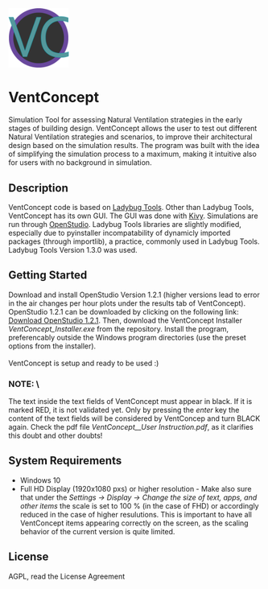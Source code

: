 <img src="https://github.com/Rafa-ba/VentConcept/blob/main/VentConcept_logo.png" alt="drawing" width="120"/>


# VentConcept
Simulation Tool for assessing Natural Ventilation strategies in the early stages of building design. VentConcept allows the user to test out different Natural Ventilation strategies and scenarios, to improve their architectural design based on the simulation results. The program was built with the idea of simplifying the simulation process to a maximum, making it intuitive also for users with no background in simulation.

## Description
VentConcept code is based on [Ladybug Tools](https://github.com/ladybug-tools). Other than Ladybug Tools, VentConcept has its own GUI. The GUI was done with [Kivy](https://kivy.org/#home). Simulations are run through [OpenStudio](https://openstudio.net/). Ladybug Tools libraries are slightly modified, especially due to pyinstaller incompatability of dynamicly imported packages (through importlib), a practice, commonly used in Ladybug Tools. Ladybug Tools Version 1.3.0 was used.

## Getting Started
Download and install OpenStudio Version 1.2.1 (higher versions lead to error in the air changes per hour plots under the results tab of VentConcept). OpenStudio 1.2.1 can be downloaded by clicking on the following link: [Download OpenStudio 1.2.1](https://github.com/openstudiocoalition/OpenStudioApplication/releases/download/v1.2.1/OpenStudioApplication-1.2.1+29888f9a87-Windows.exe).
Then, download the VentConcept Installer _VentConcept_Installer.exe_ from the repository. Install the program, preferencably outside the Windows program directories (use the preset options from the installer).\
\
VentConcept is setup and ready to be used :)

### NOTE: \
The text inside the text fields of VentConcept must appear in black. If it is marked RED, it is not validated yet. Only by pressing the _enter_ key the content of the text fields will be considered by VentConcep and turn BLACK again. Check the pdf file _VentConcept__User Instruction.pdf_, as it clarifies this doubt and other doubts!

## System Requirements
- Windows 10
- Full HD Display (1920x1080 pxs) or higher resolution - Make also sure that under the  _Settings -> Display -> Change the size of text, apps, and other items_  the scale is set to 100 % (in the case of FHD) or accordingly reduced in the case of higher resulutions. This is important to have all VentConcept items appearing correctly on the screen, as the scaling behavior of the current version is quite limited.

## License
AGPL, read the License Agreement

